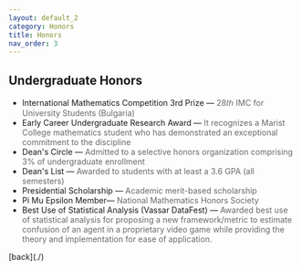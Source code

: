 ```yaml
---
layout: default_2
category: Honors
title: Honors
nav_order: 3
---
```


## Undergraduate Honors

<ul>
    <li>International Mathematics Competition 3rd Prize — <span style="color:#696969">28𝑡ℎ IMC for University Students (Bulgaria)</span></li>
    <li>Early Career Undergraduate Research Award — <span style="color:#696969">It recognizes a Marist College mathematics student who has demonstrated an exceptional commitment to the discipline</span></li>
    <li>Dean's Circle — <span style="color:#696969">Admitted to a selective honors organization comprising 3% of undergraduate enrollment</span></li>
    <li>Dean's List — <span style="color:#696969">Awarded to students with at least a 3.6 GPA (all semesters)</span></li>
    <li>Presidential Scholarship — <span style="color:#696969">Academic merit-based scholarship</span></li>
    <li>Pi Mu Epsilon Member— <span style="color:#696969">National Mathematics Honors Society</span></li>
    <li>Best Use of Statistical Analysis (Vassar DataFest) — <span style="color:#696969">Awarded best use of statistical analysis for proposing a new framework/metric to estimate confusion of an agent in a proprietary video game while providing the theory and implementation for ease of application.</span></li>





</ul>
[back](./)

